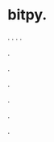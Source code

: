 # bitpy.
.
.
.
.












.






















































.
























.



























.

















































































.











































.
